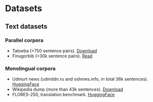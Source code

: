 # Datasets

## Text datasets

### Parallel corpora

- Tatoeba (>750 sentence pairs). [Download](https://tatoeba.org/ru/downloads)
- Finugorbib (>30k sentence pairs). [Read](http://finugorbib.com/index.html)

### Monolingual corpora

- Udmurt news (udmddn.ru and oshmes.info, in total 36k sentences). [HuggingFace](https://huggingface.co/datasets/tartuNLP/smugri-data)
- Wikipedia dump (more than 43k sentences). [Download](https://dumps.wikimedia.org/udmwiki/)
- FLORES-250, translation benchmark. [HuggingFace](https://huggingface.co/datasets/tartuNLP/smugri-flores-testset) 